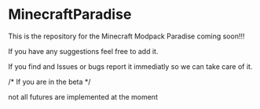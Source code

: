 # MinecraftParadise
This is the repository for the Minecraft Modpack Paradise coming soon!!!

If you have any suggestions feel free to add it.

If you find and Issues or bugs report it immediatly so we can take care of it.




/* If you are in the beta */

 not all futures are implemented at the moment
